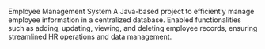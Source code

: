 Employee Management System
A Java-based project to efficiently manage employee information in a centralized database. Enabled functionalities such as adding, updating, viewing, and deleting employee records, ensuring streamlined HR operations and data management.
